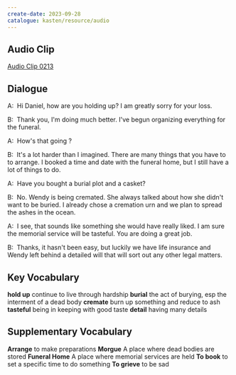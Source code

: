 ```yaml
---
create-date: 2023-09-28
catalogue: kasten/resource/audio
---
```


## Audio Clip
[Audio Clip 0213](https://archive.org/download/englishpod_all/englishpod_0213dg.mp3)

## Dialogue
A:  Hi Daniel, how are you holding up? I am greatly sorry for your loss. 

B:  Thank you, I'm doing much better. I've begun organizing everything for the funeral. 

A:  How's that going ?

B:  It's a lot harder than I imagined. There are many things that you have to to arrange. I booked a time and date with the funeral home, but I still have a lot of things to do. 

A:  Have you bought a burial plot and a casket? 

B:  No. Wendy is being cremated. She always talked about how she didn't want to be buried.  I already chose a cremation urn and we plan to spread the ashes in the ocean. 

A:  I see, that sounds like something she would have really liked. I am sure the memorial service will be tasteful. You are doing a great job. 

B:  Thanks, it hasn't been easy, but luckily we have life insurance and Wendy left behind a detailed will that will sort out any other legal matters. 

## Key Vocabulary
**hold up**       continue to live through hardship
**burial**        the act of burying, esp the interment of a dead body
**cremate**       burn up something and reduce to ash
**tasteful**      being in keeping with good taste
**detail**        having many details

## Supplementary Vocabulary
**Arrange**           to make preparations
**Morgue**            A place where dead bodies are stored
**Funeral Home**      A place where memorial services are held
**To book**           to set a specific time to do something
**To grieve**         to be sad
